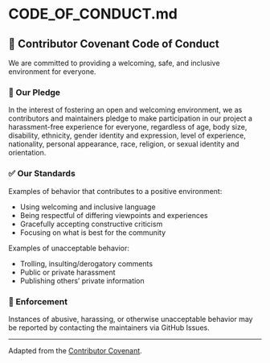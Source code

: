 # CODE_OF_CONDUCT.md

## 💬 Contributor Covenant Code of Conduct

We are committed to providing a welcoming, safe, and inclusive environment for everyone.

### 📌 Our Pledge

In the interest of fostering an open and welcoming environment, we as contributors and maintainers pledge to make participation in our project a harassment-free experience for everyone, regardless of age, body size, disability, ethnicity, gender identity and expression, level of experience, nationality, personal appearance, race, religion, or sexual identity and orientation.

### ✅ Our Standards

Examples of behavior that contributes to a positive environment:
- Using welcoming and inclusive language
- Being respectful of differing viewpoints and experiences
- Gracefully accepting constructive criticism
- Focusing on what is best for the community

Examples of unacceptable behavior:
- Trolling, insulting/derogatory comments
- Public or private harassment
- Publishing others’ private information

### 🔧 Enforcement

Instances of abusive, harassing, or otherwise unacceptable behavior may be reported by contacting the maintainers via GitHub Issues.

---

Adapted from the [Contributor Covenant](https://www.contributor-covenant.org/version/2.1/code_of_conduct/).
